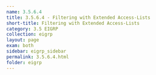 ```yaml
---
name: 3.5.6.4
title: 3.5.6.4 - Filtering with Extended Access-Lists
short-title: Filtering with Extended Access-Lists
category: 3.5 EIGRP
collection: eigrp
layout: page
exam: both
sidebar: eigrp_sidebar
permalink: 3.5.6.4.html
folder: eigrp
---
```

